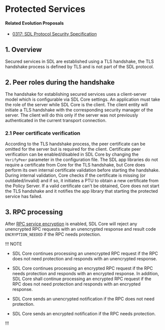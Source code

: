 # Protected Services

#### Related Evolution Proposals
- [0317: SDL Protocol Security Specification](https://github.com/smartdevicelink/sdl_evolution/blob/master/proposals/0317-sdl-protocol-security-specification.md)

## 1. Overview

Secured services in SDL are established using a TLS handshake, the TLS handshake process is defined by TLS and is not part of the SDL protocol.

## 2. Peer roles during the handshake

The handshake for establishing secured services uses a client-server model which is configurable via SDL Core settings. An application must take the role of the server while SDL Core is the client. The client entity will initiate a TLS handshake with the corresponding security manager of the server. The client will do this only if the server was not previously authenticated in the current transport connection.

### 2.1 Peer certificate verification

According to the TLS handshake process, the peer certificate can be omitted for the server but is required for the client. Certificate peer verification can be enabled/disabled in SDL Core by changing the `VerifyPeer` parameter in the configuration file. The SDL app libraries do not require a certificate from Core for the TLS handshake, but Core does perform its own internal certificate validation before starting the handshake. During internal validation, Core checks if the certificate is missing (or outdated/invalid) and if so, it initiates a PTU to obtain a new certificate from the Policy Server. If a valid certificate can't be obtained, Core does not start the TLS handshake and it notifies the app library that starting the protected service has failed.

## 3. RPC processing
After [RPC service encryption](https://github.com/smartdevicelink/sdl_overview_guides/blob/master/docs/RPC%20Encryption/index.md) is enabled, SDL Core will reject any unencrypted RPC requests with an unencrypted response and result code `ENCRYPTION_NEEDED` if the RPC needs protection. 

!!! NOTE

- SDL Core continues processing an unencrypted RPC request if the RPC does not need protection and responds with an unencrypted response.

- SDL Core continues processing an encrypted RPC request if the RPC needs protection and responds with an encrypted response. In addition, SDL Core shall continue processing an encrypted RPC request if the RPC does not need protection and responds with an encrypted response.

- SDL Core sends an unencrypted notification if the RPC does not need protection.  

- SDL Core sends an encrypted notification if the RPC needs protection.


!!!
